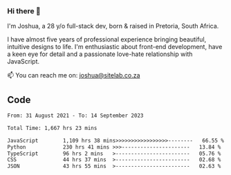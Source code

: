 ### Hi there 👋

I'm Joshua, a 28 y/o full-stack dev, born & raised in Pretoria, South Africa. 

I have almost five years of professional experience bringing beautiful, intuitive designs to life. I'm enthusiastic about front-end development, have a keen eye for detail and a passionate love-hate relationship with JavaScript.

📫 You can reach me on: joshua@sitelab.co.za

## **Code**

<!--START_SECTION:waka-->

```txt
From: 31 August 2021 - To: 14 September 2023

Total Time: 1,667 hrs 23 mins

JavaScript        1,109 hrs 38 mins>>>>>>>>>>>>>>>>>--------   66.55 %
Python            230 hrs 41 mins >>>----------------------   13.84 %
TypeScript        96 hrs 2 mins   >------------------------   05.76 %
CSS               44 hrs 37 mins  >------------------------   02.68 %
JSON              43 hrs 55 mins  >------------------------   02.63 %
```

<!--END_SECTION:waka-->
